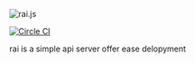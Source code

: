 ![rai.js](https://raw.github.com/r1cebank/rai.js/master/docs/rai.js.png)

[![Circle CI](https://circleci.com/gh/R1cebank/rai.svg?style=svg&circle-token=70a0993355195d46fefcb8c2bc907e433f91d312)](https://circleci.com/gh/R1cebank/rai)

rai is a simple api server offer ease delopyment

